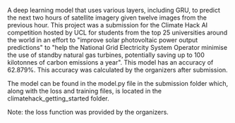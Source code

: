 A deep learning model that uses various layers, including GRU, to predict the next two hours of satellite imagery given twelve images from the previous hour. This project was a submission for the Climate Hack AI competition hosted by UCL for students from the top 25 universities around the world in an effort to "improve solar photovoltaic power output predictions" to "help the National Grid Electricity System Operator minimise the use of standby natural gas turbines, potentially saving up to 100 kilotonnes of carbon emissions a year". This model has an accuracy of 
62.879%. This accuracy was calculated by the organizers after submission.

The model can be found in the model.py file in the submission folder which, along with the loss and training files, is located in the climatehack_getting_started folder. 

Note: the loss function was provided by the organizers.
